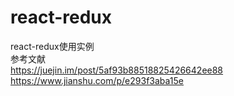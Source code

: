 # react-redux
react-redux使用实例  
参考文献  
https://juejin.im/post/5af93b88518825426642ee88  
https://www.jianshu.com/p/e293f3aba15e